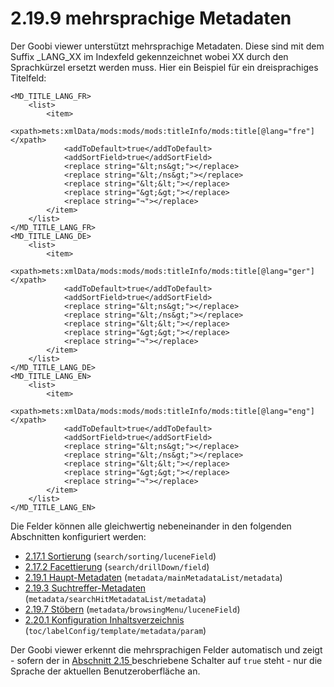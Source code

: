 # 2.19.9 mehrsprachige Metadaten

Der Goobi viewer unterstützt mehrsprachige Metadaten. Diese sind mit dem Suffix \_LANG\_XX im Indexfeld gekennzeichnet wobei XX durch den Sprachkürzel ersetzt werden muss. Hier ein Beispiel für ein dreisprachiges Titelfeld:

```markup
<MD_TITLE_LANG_FR>
    <list>
        <item>
            <xpath>mets:xmlData/mods:mods/mods:titleInfo/mods:title[@lang="fre"]</xpath>
            <addToDefault>true</addToDefault>
            <addSortField>true</addSortField>
            <replace string="&lt;ns&gt;"></replace>
            <replace string="&lt;/ns&gt;"></replace>
            <replace string="&lt;&lt;"></replace>
            <replace string="&gt;&gt;"></replace>
            <replace string="¬"></replace>
        </item>
    </list>
</MD_TITLE_LANG_FR>
<MD_TITLE_LANG_DE>
    <list>
        <item>
            <xpath>mets:xmlData/mods:mods/mods:titleInfo/mods:title[@lang="ger"]</xpath>
            <addToDefault>true</addToDefault>
            <addSortField>true</addSortField>
            <replace string="&lt;ns&gt;"></replace>
            <replace string="&lt;/ns&gt;"></replace>
            <replace string="&lt;&lt;"></replace>
            <replace string="&gt;&gt;"></replace>
            <replace string="¬"></replace>
        </item>
    </list>
</MD_TITLE_LANG_DE>
<MD_TITLE_LANG_EN>
    <list>
        <item>
            <xpath>mets:xmlData/mods:mods/mods:titleInfo/mods:title[@lang="eng"]</xpath>
            <addToDefault>true</addToDefault>
            <addSortField>true</addSortField>
            <replace string="&lt;ns&gt;"></replace>
            <replace string="&lt;/ns&gt;"></replace>
            <replace string="&lt;&lt;"></replace>
            <replace string="&gt;&gt;"></replace>
            <replace string="¬"></replace>
        </item>
    </list>
</MD_TITLE_LANG_EN>
```

Die Felder können alle gleichwertig nebeneinander in den folgenden Abschnitten konfiguriert werden:

* [2.17.1 Sortierung](../2.17-suche/2.17.1-sortierung.md) \(`search/sorting/luceneField`\)
* [2.17.2 Facettierung](../2.17-suche/2.17.2-facettierung.md) \(`search/drillDown/field`\)
* [2.19.1 Haupt-Metadaten](2.19.1-haupt-metadaten.md) \(`metadata/mainMetadataList/metadata`\)
* [2.19.3 Suchtreffer-Metadaten](2.19.3-suchtreffer-metadaten.md) \(`metadata/searchHitMetadataList/metadata`\)
* [2.19.7 Stöbern](2.19.7-stoebern.md) \(`metadata/browsingMenu/luceneField`\)
* [2.20.1 Konfiguration Inhaltsverzeichnis](../2.20-inhaltsverzeichnisse/2.20.1-konfiguration-inhaltsverzeichnis.md) \(`toc/labelConfig/template/metadata/param`\)

Der Goobi viewer erkennt die mehrsprachigen Felder automatisch und zeigt - sofern der in [Abschnitt 2.15 ](../2.15.-sprachumschaltung-bei-mehrsprachigen-metadaten.md)beschriebene Schalter auf `true` steht - nur die Sprache der aktuellen Benutzeroberfläche an.

